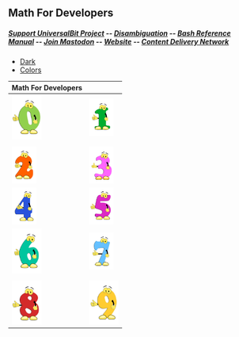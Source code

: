 ## Math For Developers
##### [Support UniversalBit Project](https://github.com/universalbit-dev/universalbit-dev/tree/main/support) -- [Disambiguation](https://en.wikipedia.org/wiki/Wikipedia:Disambiguation) -- [Bash Reference Manual](https://www.gnu.org/software/bash/manual/html_node/index.html) -- [Join Mastodon](https://mastodon.social/invite/wTHp2hSD) -- [Website](https://www.universalbit.it/) -- [Content Delivery Network](https://universalbitcdn.it/)

* [Dark](https://github.com/universalbit-dev/universalbit-dev/tree/main/math_for_developers/dark)
* [Colors](https://github.com/universalbit-dev/universalbit-dev/tree/main/math_for_developers/colors)


|         Math For Developers                   |                              |
| ----------------------------------- | ----------------------------------- |
| <img src="https://github.com/universalbit-dev/universalbit-dev/blob/main/math_for_developers/colors/mathematics-0.png" width="60">  | <img src="https://github.com/universalbit-dev/universalbit-dev/blob/main/math_for_developers/colors/mathematics-1.png" width="50"> |
|                             |                             |
| <img src="https://github.com/universalbit-dev/universalbit-dev/blob/main/math_for_developers/colors/mathematics-2.png" width="50"> | <img src="https://github.com/universalbit-dev/universalbit-dev/blob/main/math_for_developers/colors/mathematics-3.png" width="50"> |
| <img src="https://github.com/universalbit-dev/universalbit-dev/blob/main/math_for_developers/colors/mathematics-4.png" width="50"> | <img src="https://github.com/universalbit-dev/universalbit-dev/blob/main/math_for_developers/colors/mathematics-5.png" width="50"> |
| <img src="https://github.com/universalbit-dev/universalbit-dev/blob/main/math_for_developers/colors/mathematics-6.png" width="60"> | <img src="https://github.com/universalbit-dev/universalbit-dev/blob/main/math_for_developers/colors/mathematics-7.png" width="50"> |
|                             |                             |
| <img src="https://github.com/universalbit-dev/universalbit-dev/blob/main/math_for_developers/colors/mathematics-8.png" width="60"> | <img src="https://github.com/universalbit-dev/universalbit-dev/blob/main/math_for_developers/colors/mathematics-9.png" width="60"> |
